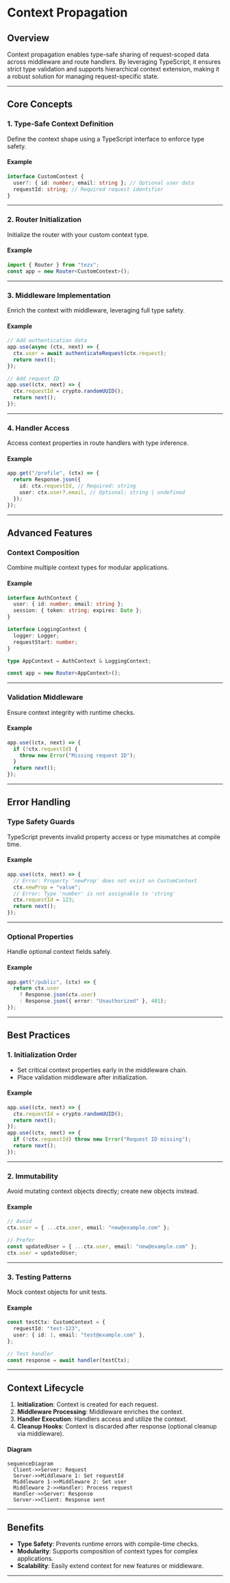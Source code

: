 # **Context Propagation**

## **Overview**

Context propagation enables type-safe sharing of request-scoped data across middleware and route handlers. By leveraging TypeScript, it ensures strict type validation and supports hierarchical context extension, making it a robust solution for managing request-specific state.

---

## **Core Concepts**

### **1. Type-Safe Context Definition**

Define the context shape using a TypeScript interface to enforce type safety.

#### **Example**

```typescript
interface CustomContext {
  user?: { id: number; email: string }; // Optional user data
  requestId: string; // Required request identifier
}
```

---

### **2. Router Initialization**

Initialize the router with your custom context type.

#### **Example**

```typescript
import { Router } from "tezx";
const app = new Router<CustomContext>();
```

---

### **3. Middleware Implementation**

Enrich the context with middleware, leveraging full type safety.

#### **Example**

```typescript
// Add authentication data
app.use(async (ctx, next) => {
  ctx.user = await authenticateRequest(ctx.request);
  return next();
});

// Add request ID
app.use((ctx, next) => {
  ctx.requestId = crypto.randomUUID();
  return next();
});
```

---

### **4. Handler Access**

Access context properties in route handlers with type inference.

#### **Example**

```typescript
app.get("/profile", (ctx) => {
  return Response.json({
    id: ctx.requestId, // Required: string
    user: ctx.user?.email, // Optional: string | undefined
  });
});
```

---

## **Advanced Features**

### **Context Composition**

Combine multiple context types for modular applications.

#### **Example**

```typescript
interface AuthContext {
  user: { id: number; email: string };
  session: { token: string; expires: Date };
}

interface LoggingContext {
  logger: Logger;
  requestStart: number;
}

type AppContext = AuthContext & LoggingContext;

const app = new Router<AppContext>();
```

---

### **Validation Middleware**

Ensure context integrity with runtime checks.

#### **Example**

```typescript
app.use((ctx, next) => {
  if (!ctx.requestId) {
    throw new Error("Missing request ID");
  }
  return next();
});
```

---

## **Error Handling**

### **Type Safety Guards**

TypeScript prevents invalid property access or type mismatches at compile time.

#### **Example**

```typescript
app.use((ctx, next) => {
  // Error: Property 'newProp' does not exist on CustomContext
  ctx.newProp = "value";
  // Error: Type 'number' is not assignable to 'string'
  ctx.requestId = 123;
  return next();
});
```

---

### **Optional Properties**

Handle optional context fields safely.

#### **Example**

```typescript
app.get("/public", (ctx) => {
  return ctx.user
    ? Response.json(ctx.user)
    : Response.json({ error: "Unauthorized" }, 401);
});
```

---

## **Best Practices**

### **1. Initialization Order**

- Set critical context properties early in the middleware chain.
- Place validation middleware after initialization.

#### **Example**

```typescript
app.use((ctx, next) => {
  ctx.requestId = crypto.randomUUID();
  return next();
});
app.use((ctx, next) => {
  if (!ctx.requestId) throw new Error("Request ID missing");
  return next();
});
```

---

### **2. Immutability**

Avoid mutating context objects directly; create new objects instead.

#### **Example**

```typescript
// Avoid
ctx.user = { ...ctx.user, email: "new@example.com" };

// Prefer
const updatedUser = { ...ctx.user, email: "new@example.com" };
ctx.user = updatedUser;
```

---

### **3. Testing Patterns**

Mock context objects for unit tests.

#### **Example**

```typescript
const testCtx: CustomContext = {
  requestId: "test-123",
  user: { id: 1, email: "test@example.com" },
};

// Test handler
const response = await handler(testCtx);
```

---

## **Context Lifecycle**

1. **Initialization**: Context is created for each request.
2. **Middleware Processing**: Middleware enriches the context.
3. **Handler Execution**: Handlers access and utilize the context.
4. **Cleanup Hooks**: Context is discarded after response (optional cleanup via middleware).

#### **Diagram**

```mermaid
sequenceDiagram
  Client->>Server: Request
  Server->>Middleware 1: Set requestId
  Middleware 1->>Middleware 2: Set user
  Middleware 2->>Handler: Process request
  Handler->>Server: Response
  Server->>Client: Response sent
```

---

## **Benefits**

- **Type Safety**: Prevents runtime errors with compile-time checks.
- **Modularity**: Supports composition of context types for complex applications.
- **Scalability**: Easily extend context for new features or middleware.

---
